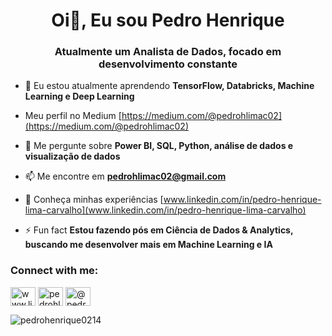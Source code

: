 <h1 align="center">Oi👋, Eu sou Pedro Henrique</h1>
<h3 align="center">Atualmente um Analista de Dados, focado em desenvolvimento constante</h3>

- 🌱 Eu estou atualmente aprendendo **TensorFlow, Databricks, Machine Learning e Deep Learning**

- Meu perfil no Medium [https://medium.com/@pedrohlimac02](https://medium.com/@pedrohlimac02)

- 💬 Me pergunte sobre **Power BI, SQL, Python, análise de dados e visualização de dados**

- 📫 Me encontre em **pedrohlimac02@gmail.com**

- 📄 Conheça minhas experiências [www.linkedin.com/in/pedro-henrique-lima-carvalho](www.linkedin.com/in/pedro-henrique-lima-carvalho)

- ⚡ Fun fact **Estou fazendo pós em Ciência de Dados & Analytics, buscando me desenvolver mais em Machine Learning e IA**

<h3 align="left">Connect with me:</h3>
<p align="left">
<a href="https://linkedin.com/in/www.linkedin.com/in/pedro-henrique-lima-carvalho" target="blank"><img align="center" src="https://raw.githubusercontent.com/rahuldkjain/github-profile-readme-generator/master/src/images/icons/Social/linked-in-alt.svg" alt="www.linkedin.com/in/pedro-henrique-lima-carvalho" height="30" width="40" /></a>
<a href="https://kaggle.com/pedrohlcarvalho" target="blank"><img align="center" src="https://raw.githubusercontent.com/rahuldkjain/github-profile-readme-generator/master/src/images/icons/Social/kaggle.svg" alt="pedrohlcarvalho" height="30" width="40" /></a>
<a href="https://medium.com/@pedrohlimac02" target="blank"><img align="center" src="https://raw.githubusercontent.com/rahuldkjain/github-profile-readme-generator/master/src/images/icons/Social/medium.svg" alt="@pedrohlimac02" height="30" width="40" /></a>
</p>

<p><img align="center" src="https://github-readme-stats.vercel.app/api/top-langs?username=pedrohenrique0214&show_icons=true&locale=en&layout=compact" alt="pedrohenrique0214" /></p>


